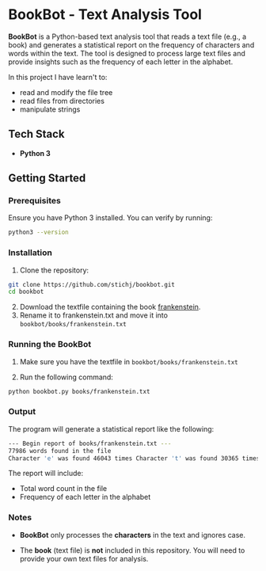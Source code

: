 # BookBot - Text Analysis Tool

**BookBot**  is a Python-based text analysis tool that reads a text file (e.g., a book) and generates a statistical report on the frequency of characters and words within the text. The tool is designed to process large text files and provide insights such as the frequency of each letter in the alphabet. 

In this project I have learn't to:
- read and modify the file tree
- read files from directories
- manipulate strings

## Tech Stack

-   **Python 3**
    

## Getting Started

### Prerequisites

Ensure you have Python 3 installed. You can verify by running:

```bash
python3 --version
```

### Installation

1. Clone the repository:

```bash
git clone https://github.com/stichj/bookbot.git 
cd bookbot
``` 
2. Download the textfile containing the book [frankenstein](https://www.gutenberg.org/cache/epub/41445/pg41445.txt).
3. Rename it to frankenstein.txt and move it into `bookbot/books/frankenstein.txt`

### Running the BookBot

1.  Make sure you have the textfile in `bookbot/books/frankenstein.txt`
    
2.  Run the following command:
    
```bash
python bookbot.py books/frankenstein.txt
```


### Output

The program will generate a statistical report like the following:

```bash
--- Begin report of books/frankenstein.txt ---
77986 words found in the file
Character 'e' was found 46043 times Character 't' was found 30365 times Character 'a' was found 26743 times ...
```

The report will include:

-   Total word count in the file
-   Frequency of each letter in the alphabet 
    
### Notes

-   **BookBot**  only processes the  **characters**  in the text and ignores case.
    
-   The  **book**  (text file) is  **not**  included in this repository. You will need to provide your own text files for analysis.
